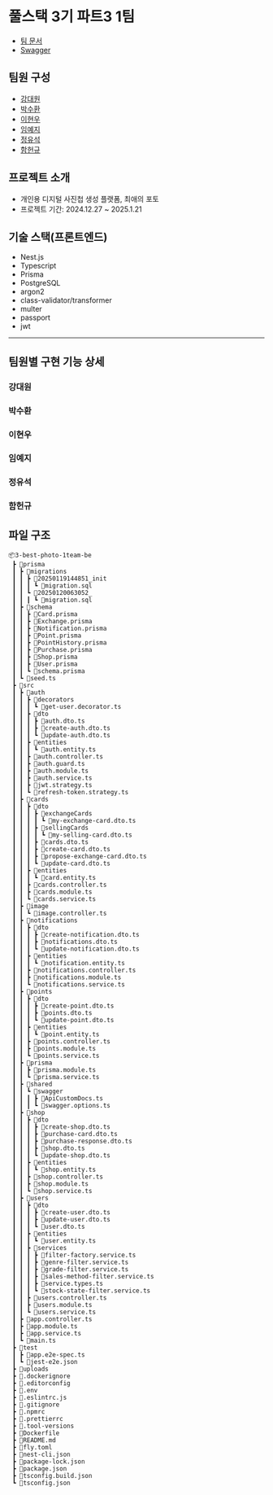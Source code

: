 # 풀스택 3기 파트3 1팀

- [팀 문서](https://www.notion.so/chobodev/16924202780c809a9cdee8926986f244?v=16924202780c811580b1000c2847f948)
- [Swagger](https://api.ooyoo.dev/api)

## 팀원 구성

- [강대원](https://github.com/Daewony)
- [박수환](https://github.com/soohwanpak)
- [이현우](https://github.com/gealot)
- [임예지](https://github.com/Bluemoon105)
- [정유석](https://github.com/yousuk88)
- [함헌규](https://github.com/heonq)

## 프로젝트 소개

- 개인용 디지털 사진첩 생성 플랫폼, 최애의 포토
- 프로젝트 기간: 2024.12.27 ~ 2025.1.21

## 기술 스택(프론트엔드)

- Nest.js
- Typescript
- Prisma
- PostgreSQL
- argon2
- class-validator/transformer
- multer
- passport
- jwt

---

## 팀원별 구현 기능 상세

### 강대원

### 박수환

### 이현우

### 임예지

### 정유석

### 함헌규

## 파일 구조

```
📦3-best-photo-1team-be
 ┣ 📂prisma
 ┃ ┣ 📂migrations
 ┃ ┃ ┣ 📂20250119144851_init
 ┃ ┃ ┃ ┗ 📜migration.sql
 ┃ ┃ ┗ 📂20250120063052_
 ┃ ┃ ┃ ┗ 📜migration.sql
 ┃ ┣ 📂schema
 ┃ ┃ ┣ 📜Card.prisma
 ┃ ┃ ┣ 📜Exchange.prisma
 ┃ ┃ ┣ 📜Notification.prisma
 ┃ ┃ ┣ 📜Point.prisma
 ┃ ┃ ┣ 📜PointHistory.prisma
 ┃ ┃ ┣ 📜Purchase.prisma
 ┃ ┃ ┣ 📜Shop.prisma
 ┃ ┃ ┣ 📜User.prisma
 ┃ ┃ ┗ 📜schema.prisma
 ┃ ┗ 📜seed.ts
 ┣ 📂src
 ┃ ┣ 📂auth
 ┃ ┃ ┣ 📂decorators
 ┃ ┃ ┃ ┗ 📜get-user.decorator.ts
 ┃ ┃ ┣ 📂dto
 ┃ ┃ ┃ ┣ 📜auth.dto.ts
 ┃ ┃ ┃ ┣ 📜create-auth.dto.ts
 ┃ ┃ ┃ ┗ 📜update-auth.dto.ts
 ┃ ┃ ┣ 📂entities
 ┃ ┃ ┃ ┗ 📜auth.entity.ts
 ┃ ┃ ┣ 📜auth.controller.ts
 ┃ ┃ ┣ 📜auth.guard.ts
 ┃ ┃ ┣ 📜auth.module.ts
 ┃ ┃ ┣ 📜auth.service.ts
 ┃ ┃ ┣ 📜jwt.strategy.ts
 ┃ ┃ ┗ 📜refresh-token.strategy.ts
 ┃ ┣ 📂cards
 ┃ ┃ ┣ 📂dto
 ┃ ┃ ┃ ┣ 📂exchangeCards
 ┃ ┃ ┃ ┃ ┗ 📜my-exchange-card.dto.ts
 ┃ ┃ ┃ ┣ 📂sellingCards
 ┃ ┃ ┃ ┃ ┗ 📜my-selling-card.dto.ts
 ┃ ┃ ┃ ┣ 📜cards.dto.ts
 ┃ ┃ ┃ ┣ 📜create-card.dto.ts
 ┃ ┃ ┃ ┣ 📜propose-exchange-card.dto.ts
 ┃ ┃ ┃ ┗ 📜update-card.dto.ts
 ┃ ┃ ┣ 📂entities
 ┃ ┃ ┃ ┗ 📜card.entity.ts
 ┃ ┃ ┣ 📜cards.controller.ts
 ┃ ┃ ┣ 📜cards.module.ts
 ┃ ┃ ┗ 📜cards.service.ts
 ┃ ┣ 📂image
 ┃ ┃ ┗ 📜image.controller.ts
 ┃ ┣ 📂notifications
 ┃ ┃ ┣ 📂dto
 ┃ ┃ ┃ ┣ 📜create-notification.dto.ts
 ┃ ┃ ┃ ┣ 📜notifications.dto.ts
 ┃ ┃ ┃ ┗ 📜update-notification.dto.ts
 ┃ ┃ ┣ 📂entities
 ┃ ┃ ┃ ┗ 📜notification.entity.ts
 ┃ ┃ ┣ 📜notifications.controller.ts
 ┃ ┃ ┣ 📜notifications.module.ts
 ┃ ┃ ┗ 📜notifications.service.ts
 ┃ ┣ 📂points
 ┃ ┃ ┣ 📂dto
 ┃ ┃ ┃ ┣ 📜create-point.dto.ts
 ┃ ┃ ┃ ┣ 📜points.dto.ts
 ┃ ┃ ┃ ┗ 📜update-point.dto.ts
 ┃ ┃ ┣ 📂entities
 ┃ ┃ ┃ ┗ 📜point.entity.ts
 ┃ ┃ ┣ 📜points.controller.ts
 ┃ ┃ ┣ 📜points.module.ts
 ┃ ┃ ┗ 📜points.service.ts
 ┃ ┣ 📂prisma
 ┃ ┃ ┣ 📜prisma.module.ts
 ┃ ┃ ┗ 📜prisma.service.ts
 ┃ ┣ 📂shared
 ┃ ┃ ┗ 📂swagger
 ┃ ┃ ┃ ┣ 📜ApiCustomDocs.ts
 ┃ ┃ ┃ ┗ 📜swagger.options.ts
 ┃ ┣ 📂shop
 ┃ ┃ ┣ 📂dto
 ┃ ┃ ┃ ┣ 📜create-shop.dto.ts
 ┃ ┃ ┃ ┣ 📜purchase-card.dto.ts
 ┃ ┃ ┃ ┣ 📜purchase-response.dto.ts
 ┃ ┃ ┃ ┣ 📜shop.dto.ts
 ┃ ┃ ┃ ┗ 📜update-shop.dto.ts
 ┃ ┃ ┣ 📂entities
 ┃ ┃ ┃ ┗ 📜shop.entity.ts
 ┃ ┃ ┣ 📜shop.controller.ts
 ┃ ┃ ┣ 📜shop.module.ts
 ┃ ┃ ┗ 📜shop.service.ts
 ┃ ┣ 📂users
 ┃ ┃ ┣ 📂dto
 ┃ ┃ ┃ ┣ 📜create-user.dto.ts
 ┃ ┃ ┃ ┣ 📜update-user.dto.ts
 ┃ ┃ ┃ ┗ 📜user.dto.ts
 ┃ ┃ ┣ 📂entities
 ┃ ┃ ┃ ┗ 📜user.entity.ts
 ┃ ┃ ┣ 📂services
 ┃ ┃ ┃ ┣ 📜filter-factory.service.ts
 ┃ ┃ ┃ ┣ 📜genre-filter.service.ts
 ┃ ┃ ┃ ┣ 📜grade-filter.service.ts
 ┃ ┃ ┃ ┣ 📜sales-method-filter.service.ts
 ┃ ┃ ┃ ┣ 📜service.types.ts
 ┃ ┃ ┃ ┗ 📜stock-state-filter.service.ts
 ┃ ┃ ┣ 📜users.controller.ts
 ┃ ┃ ┣ 📜users.module.ts
 ┃ ┃ ┗ 📜users.service.ts
 ┃ ┣ 📜app.controller.ts
 ┃ ┣ 📜app.module.ts
 ┃ ┣ 📜app.service.ts
 ┃ ┗ 📜main.ts
 ┣ 📂test
 ┃ ┣ 📜app.e2e-spec.ts
 ┃ ┗ 📜jest-e2e.json
 ┣ 📂uploads
 ┣ 📜.dockerignore
 ┣ 📜.editorconfig
 ┣ 📜.env
 ┣ 📜.eslintrc.js
 ┣ 📜.gitignore
 ┣ 📜.npmrc
 ┣ 📜.prettierrc
 ┣ 📜.tool-versions
 ┣ 📜Dockerfile
 ┣ 📜README.md
 ┣ 📜fly.toml
 ┣ 📜nest-cli.json
 ┣ 📜package-lock.json
 ┣ 📜package.json
 ┣ 📜tsconfig.build.json
 ┗ 📜tsconfig.json
```

